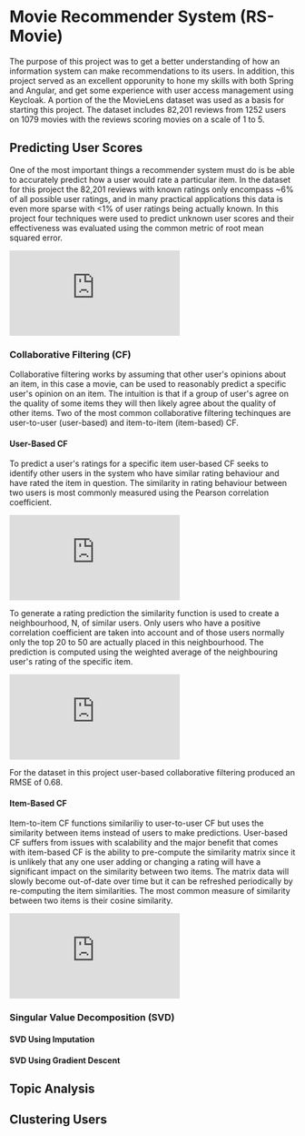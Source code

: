 # Movie Recommender System (RS-Movie)

The purpose of this project was to get a better understanding of how an information system can make recommendations to its users. In addition, this project served as an excellent opporunity to hone my skills with both Spring and Angular, and get some experience with user access management using Keycloak. A portion of the the MovieLens dataset was used as a basis for starting this project. The dataset includes 82,201 reviews from 1252 users on 1079 movies with the reviews scoring movies on a scale of 1 to 5.


## Predicting User Scores

One of the most important things a recommender system must do is be able to accurately predict how a user would rate a particular item. In the dataset for this project the 82,201 reviews with known ratings only encompass ~6% of all possible user ratings, and in many practical applications this data is even more sparse with <1% of user ratings being actually known. In this project four techniques were used to predict unknown user scores and their effectiveness was evaluated using the common metric of root mean squared error. 

![RMSE]

### Collaborative Filtering (CF)

Collaborative filtering works by assuming that other user's opinions about an item, in this case a movie, can be used to reasonably predict a specific user's opinion on an item. The intuition is that if a group of user's agree on the quality of some items they will then likely agree about the quality of other items. Two of the most common collaborative filtering techinques are user-to-user (user-based) and item-to-item (item-based) CF.

#### User-Based CF

To predict a user's ratings for a specific item user-based CF seeks to identify other users in the system who have similar rating behaviour and have rated the item in question. The similarity in rating behaviour between two users is most commonly measured using the Pearson correlation coefficient.

![User_Based_CF_Similarity]

To generate a rating prediction the similarity function is used to create a neighbourhood, N, of similar users. Only users who have a positive correlation coefficient are taken into account and of those users normally only the top 20 to 50 are actually placed in this neighbourhood. The prediction is computed using the weighted average of the neighbouring user's rating of the specific item.

![User_Based_CF_Prediction]

For the dataset in this project user-based collaborative filtering produced an RMSE of 0.68.

#### Item-Based CF

Item-to-item CF functions similariliy to user-to-user CF but uses the similarity between items instead of users to make predictions. User-based CF suffers from issues with scalability and the major benefit that comes with item-based CF is the ability to pre-compute the similarity matrix since it is unlikely that any one user adding or changing a rating will have a significant impact on the similarity between two items. The matrix data will slowly become out-of-date over time but it can be refreshed periodically by re-computing the item similarities. The most common measure of similarity between two items is their cosine similarity.

![Item_Based_CF_Similarity]

### Singular Value Decomposition (SVD)

#### SVD Using Imputation

#### SVD Using Gradient Descent


## Topic Analysis


## Clustering Users


[RMSE]: https://latex.codecogs.com/gif.latex?RMSE%3D%5Csqrt%7B%5Cfrac%7B%5Csum_%7B%28u%2Cm%29%5Cin%7BR%7D%7D%28r_%7Bu%2Cm%7D-%5Chat%7Br%7D_%7Bu%2Cm%7D%29%5E2%7D%7B%7CR%7C%7D%7D%20%5C%5C%5C%5C%20%5Cindent%20R%20%3D%20set%5C%3Aof%5C%3Aactual%5C%3Aratings%20%5C%5C%5C%5C%20%5Cindent%20r_%7Bu%2Cm%7D%20%3D%20actual%5C%3Arating%5C%3Aof%5C%3Amovie%5C%3Am%5C%3Aby%5C%3Auser%5C%3Au%20%5C%5C%5C%5C%20%5Cindent%20%5Chat%7Br%7D_%7Bu%2Cm%7D%3D%20predicted%5C%3Arating%5C%3Aof%5C%3Amovie%5C%3Am%5C%3Aby%5C%3Auser%5C%3Au

[User_Based_CF_Similarity]: https://latex.codecogs.com/gif.latex?sim%28u%2Cv%29%3D%5Cfrac%7B%5Csum_%7Bi%20%5Cin%20I%7D%28r_%7Bu%2Ci%7D-%5Cbar%7Br%7D_u%29%28r_%7Bv%2Ci%7D-%5Cbar%7Br%7D_v%29%7D%7B%5Csqrt%7B%5Csum_%7Bi%20%5Cin%20I%7D%28r_%7Bu%2Ci%7D-%5Cbar%7Br%7D_u%29%5E2%7D%5Csqrt%7B%5Csum_%7Bi%20%5Cin%20I%7D%28r_%7Bv%2Ci%7D-%5Cbar%7Br%7D_v%29%5E2%7D%7D%20%5C%5C%5C%5C%20%5Cindent%20I%3DI_u%20%5Ccap%20I_v%3Dset%5C%3Aof%5C%3Aall%5C%3Aitems%5C%3Arated%5C%3Aby%5C%3Aboth%5C%3Ausers%20%5C%5C%5C%5C%20%5Cindent%20r_%7Bu%2Ci%7D%3Drating%5C%3Aof%5C%3Aitem%5C%3Ai%5C%3Aby%5C%3Auser%5C%3Au%20%5C%5C%5C%5C%20%5Cindent%20%5Cbar%7Br%7D_u%3Daverage%5C%3Arating%5C%3Agiven%5C%3Aby%5C%3Auser%5C%3Au%20%5C%5C%5C%5C%20%5Cindent%20r_%7Bv%2Ci%7D%3Drating%5C%3Aof%5C%3Aitem%5C%3Ai%5C%3Aby%5C%3Auser%5C%3Av%20%5C%5C%5C%5C%20%5Cindent%20%5Cbar%7Br%7D_v%3Daverage%5C%3Arating%5C%3Agiven%5C%3Aby%5C%3Auser%5C%3Av

[User_Based_CF_Prediction]: https://latex.codecogs.com/gif.latex?p_%7Bu%2Ci%7D%3D%5Cbar%7Br%7D_u&plus;%5Cfrac%7B%5Csum_%7Bu%5E%5Cprime%20%5Cin%20N%7Ds%28u%2Cu%5E%5Cprime%29%28r_%7Bu%5E%5Cprime%2Ci%7D-%5Cbar%7Br%7D_%7Bu%5E%5Cprime%7D%29%7D%7B%5Csum_%7Bu%5E%5Cprime%20%5Cin%20N%7D%7Cs%28u%2Cu%5E%5Cprime%29%7C%7D%20%5C%5C%5C%5C%20%5Cindent%20p_%7Bu%2Ci%7D%3Dpredicted%5C%3Arating%5C%3Aof%5C%3Aitem%5C%3Ai%5C%3Aby%5C%3Auser%5C%3Au%20%5C%5C%5C%5C%20%5Cindent%20N%3Dneighbourhood%5C%3Aof%5C%3Asimilar%5C%3Ausers%20%5C%5C%5C%5C%20%5Cindent%20%5Cbar%7Br%7D_u%3Daverage%5C%3Arating%5C%3Agiven%5C%3Aby%5C%3Auser%5C%3Au%20%5C%5C%5C%5C%20%5Cindent%20s%28u%2Cu%5E%5Cprime%29%3Dsimilarity%5C%3Abetween%5C%3Auser%5C%3Au%5C%3Aand%5C%3Auser%5C%3Au%5E%5Cprime%20%5C%5C%5C%5C%20%5Cindent%20r_%7Bu%5E%5Cprime%2Ci%7D%3Drating%5C%3Aof%5C%3Aitem%5C%3Ai%5C%3Aby%5C%3Auser%5C%3Au%5E%5Cprime%20%5C%5C%5C%5C%20%5Cindent%20%5Cbar%7Br%7D_%7Bu%5E%5Cprime%7D%3Daverage%5C%3Arating%5C%3Agiven%5C%3Aby%5C%3Auser%5C%3Au%5E%5Cprime%20%5C%5C%5C%5C%20%5Cindent%20%7Cs%28u%2Cu%5E%5Cprime%29%7C%3Dnumber%5C%3Aof%5C%3Aitems%5C%3Arated%5C%3Aby%5C%3Aboth%5C%3Auser%5C%3Au%5C%3Aand%5C%3Auser%5C%3Au%5E%5Cprime

[Item_Based_CF_Similarity]: https://latex.codecogs.com/gif.latex?sim%28%5Cvec%7Ba%7D%2C%5Cvec%7Bb%7D%29%20%3D%20%5Cfrac%7B%5Cvec%7Ba%7D%5Cbullet%5Cvec%7Bb%7D%7D%7B%7C%7C%5Cvec%7Ba%7D%7C%7C%5Ccdot%7C%7C%5Cvec%7Bb%7D%7C%7C%7D%20%5C%5C%5C%5C%20%5Cindent%20%5Cvec%7Ba%7D%3Drating%5C%3Avector%5C%3Afor%5C%3Aitem%5C%3Aa%20%5C%5C%5C%5C%20%5Cindent%20%5Cvec%7Bb%7D%3Drating%5C%3Avector%5C%3Afor%5C%3Aitem%5C%3Ab%20%5C%5C%5C%5C%5C%5C%20%5Cindent%20Adjusted%5C%3Acosine%5C%3Asimilarity%20%5C%5C%5C%5C%20%5Cindent%20sim%28%5Cvec%7Ba%7D%2C%5Cvec%7Bb%7D%29%20%3D%20%5Cfrac%7B%5Csum_%7Bu%20%5Cin%20U%7D%28r_%7Bu%2Ca%7D-%5Cbar%7Br%7D_u%29%28r_%7Bu%2Cb%7D-%5Cbar%7Br%7D_u%29%7D%7B%5Csqrt%7B%5Csum_%7Bu%20%5Cin%20U%7D%28r_%7Bu%2Ca%7D-%5Cbar%7Br%7D_u%29%5E2%7D%5Csqrt%7B%5Csum_%7Bu%20%5Cin%20U%7D%28r_%7Bu%2Cb%7D-%5Cbar%7Br%7D_u%29%5E2%7D%7D%20%5C%5C%5C%5C%20%5Cindent%20U%3Dset%5C%3Aof%5C%3Ausers%5C%3Awho%5C%3Ahave%5C%3Arated%5C%3Aboth%5C%3Aitems%20%5C%5C%5C%5C%20%5Cindent%20r_%7Bu%2Ca%7D%3Drating%5C%3Aof%5C%3Aitem%5C%3Aa%5C%3Aby%5C%3Auser%5C%3Au%20%5C%5C%5C%5C%20%5Cindent%20r_%7Bu%2Cb%7D%3Drating%5C%3Aof%5C%3Aitem%5C%3Ab%5C%3Aby%5C%3Auser%5C%3Au%20%5C%5C%5C%5C%20%5Cindent%20%5Cbar%7Br%7D_u%3Daverage%5C%3Arating%5C%3Agiven%5C%3Aby%5C%3Auser%5C%3Au
